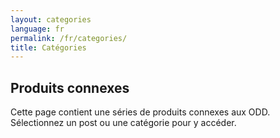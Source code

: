 ```yaml
---
layout: categories
language: fr
permalink: /fr/categories/
title: Catégories
---
```

## Produits connexes
Cette page contient une séries de produits connexes aux ODD. Sélectionnez un post ou une catégorie pour y accéder.

